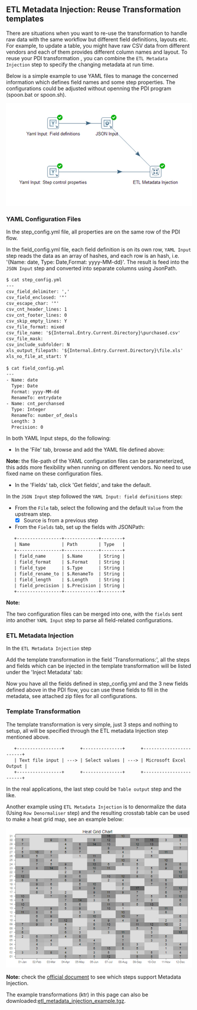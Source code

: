 ## ETL Metadata Injection: Reuse Transformation templates ##

There are situations when you want to re-use the transformation to handle raw data 
with the same workflow but different field definitions, layouts etc. 
For example, to update a table, you might have raw CSV data from different vendors 
and each of them provides different column names and layout. To reuse your PDI transformation
, you can combine the `ETL Metadata Injection` step to specify the changing metadata at run time. 

Below is a simple example to use YAML files to manage the concerned information which defines 
field names and some step properties. The configurations could be adjusted without openning
the PDI program (spoon.bat or spoon.sh).

![ETL Metadata Injection](images/pentaho_etl_metadata_injection.jpg)


### YAML Configuration Files ###

In the step_config.yml file, all properties are on the same row of the PDI flow. 

In the field_config.yml file, each field definition is on its own row, `YAML Input` step 
reads the data as an array of hashes, and each row is an hash, i.e. '{Name: date, Type: Date,Format: yyyy-MM-dd}'.
The result is feed into the `JSON Input` step and converted into separate columns using JsonPath.
```
$ cat step_config.yml
---
csv_field_delimiter: ','
csv_field_enclosed: '"'
csv_escape_char: '"'
csv_cnt_header_lines: 1
csv_cnt_footer_lines: 0
csv_skip_empty_lines: Y
csv_file_format: mixed
csv_file_name: '${Internal.Entry.Current.Directory}\purchased.csv'
csv_file_mask: 
csv_include_subfolder: N
xls_output_filepath: '${Internal.Entry.Current.Directory}\file.xls'
xls_no_file_at_start: Y

$ cat field_config.yml
---
- Name: date
  Type: Date
  Format: yyyy-MM-dd
  RenameTo: entrydate
- Name: cnt_perchansed
  Type: Integer
  RenameTo: number_of_deals
  Length: 3
  Precision: 0
```

In both YAML Input steps, do the following:
+ In the 'File' tab, browse and add the YAML file defined above:

**Note:** the file-path of the YAML configuration files can be parameterized, this adds 
more flexibility when running on different vendors. No need to use fixed name on these configuration files.

+ In the 'Fields' tab, click 'Get fields', and take the default.

In the `JSON Input` step followed the `YAML Input: field definitions` step:

+ From the `File` tab, select the following and the default `Value` from the upstream step.
  + [x] Source is from a previous step

+ From the `Fields` tab, set up the fields with JSONPath:
```
   +-----------------+-------------+--------+
   | Name            | Path        | Type   |
   +-----------------+-------------+--------+
   | field_name      | $.Name      | String |
   | field_format    | $.Format    | String |
   | field_type      | $.Type      | String |
   | field_rename_to | $.RenameTo  | String |
   | field_length    | $.Length    | String |
   | field_precision | $.Precision | String |
   +-----------------+-------------+--------+

```
**Note:**

The two configuration files can be merged into one, with the `fields` sent into another `YAML Input` step 
to parse all field-related configurations.

### ETL Metadata Injection ###
In the `ETL Metadata Injection` step

Add the template transformation in the field 'Transformations:',
all the steps and fields which can be injected in the template transformation will be listed 
under the 'Inject Metadata' tab:

Now you have all the fields defined in step_config.yml and the 3 new fields defined above
in the PDI flow, you can use these fields to fill in the metadata, see attached zip files
for all configurations.

### Template Transformation ###

The template transformation is very simple, just 3 steps and nothing to setup, all will be
specified through the ETL metadata Injection step mentioned above.

```
   +-----------------+      +---------------+      +------------------------+
   | Text file input | ---> | Select values | ---> | Microsoft Excel Output |
   +-----------------+      +---------------+      +------------------------+
```

In the real applications, the last step could be `Table output` step and the like.


Another example using `ETL Metadata Injection` is to denormalize the data (Using `Row Denormaliser` step)
and the resulting crosstab table can be used to make a heat grid map, see an example below:

![Head Grid Chart](images/pentaho_heat_grid_chart.jpg)

**Note:** check the [official document](https://help.pentaho.com/Documentation/8.0/Products/Data_Integration/Transformation_Step_Reference/ETL_Metadata_Injection/Steps_Supporting_MDI) 
to see which steps support Metadata Injection.

The example transformations (ktr) in this page can also be downloaded:[etl_metadata_injection_example.tgz](images/etl_metadata_injection_example.tgz).


